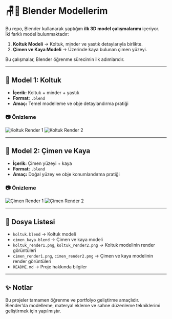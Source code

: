 # 🪑🌿 Blender Modellerim

Bu repo, Blender kullanarak yaptığım **ilk 3D model çalışmalarımı** içeriyor.  
İki farklı model bulunmaktadır:

1. **Koltuk Modeli** → Koltuk, minder ve yastık detaylarıyla birlikte.  
2. **Çimen ve Kaya Modeli** → Üzerinde kaya bulunan çimen yüzeyi.

Bu çalışmalar, Blender öğrenme sürecimin ilk adımlarıdır.

---

## 📌 Model 1: Koltuk
- **İçerik:** Koltuk + minder + yastık
- **Format:** `.blend`
- **Amaç:** Temel modelleme ve obje detaylandırma pratiği

### 📷 Önizleme
![Koltuk Render 1](koltuk_render1.png)
![Koltuk Render 2](koltuk_render2.png)

---

## 📌 Model 2: Çimen ve Kaya
- **İçerik:** Çimen yüzeyi + kaya
- **Format:** `.blend`
- **Amaç:** Doğal yüzey ve obje konumlandırma pratiği

### 📷 Önizleme
![Çimen Render 1](cimen_render1.png)
![Çimen Render 2](cimen_render2.png)

---

## 📂 Dosya Listesi
- `koltuk.blend` → Koltuk modeli
- `cimen_kaya.blend` → Çimen ve kaya modeli
- `koltuk_render1.png`, `koltuk_render2.png` → Koltuk modelinin render görüntüleri
- `cimen_render1.png`, `cimen_render2.png` → Çimen ve kaya modelinin render görüntüleri
- `README.md` → Proje hakkında bilgiler

---

## ✨ Notlar
Bu projeler tamamen öğrenme ve portfolyo geliştirme amaçlıdır.  
Blender’da modelleme, materyal ekleme ve sahne düzenleme tekniklerimi geliştirmek için yapılmıştır.
